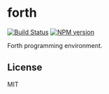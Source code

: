 # forth
[![Build Status](https://travis-ci.org/drom/forth.svg?branch=master)](https://travis-ci.org/drom/forth) [![NPM version](https://img.shields.io/npm/v/forth.svg)](https://www.npmjs.org/package/forth)

Forth programming environment.

## License
MIT
